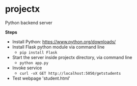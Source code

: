 # projectx
Python backend server

**Steps**
- Install Python: https://www.python.org/downloads/
- Install Flask python module via command line
    - `pip install Flask`
- Start the server inside projectx directory, via command line
    - `python app.py`
- Invoke service
    - `curl -vX GET http://localhost:5050/getstudents `
- Test webpage 'student.html'
